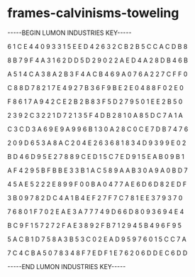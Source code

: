# frames-calvinisms-toweling

-----BEGIN LUMON INDUSTRIES KEY-----

6 1 C E 4 4 0 9 3 3 1 5 E E D 4 2 6 3 2 C B 2 B 5 C C A C D B 8

8 B 7 9 F 4 A 3 1 6 2 D D 5 D 2 9 0 2 2 A E D 4 A 2 8 D B 4 6 B

A 5 1 4 C A 3 8 A 2 B 3 F 4 A C B 4 6 9 A 0 7 6 A 2 2 7 C F F 0

C 8 8 D 7 8 2 1 7 E 4 9 2 7 B 3 6 F 9 B E 2 E 0 4 8 8 F 0 2 E 0

F 8 6 1 7 A 9 4 2 C E 2 B 2 B 8 3 F 5 D 2 7 9 5 0 1 E E 2 B 5 0

2 3 9 2 C 3 2 2 1 D 7 2 1 3 5 F 4 D B 2 8 1 0 A 8 5 D C 7 A 1 A

C 3 C D 3 A 6 9 E 9 A 9 9 6 B 1 3 0 A 2 8 C 0 C E 7 D B 7 4 7 6

2 0 9 D 6 5 3 A 8 A C 2 0 4 E 2 6 3 6 8 1 8 3 4 D 9 3 9 9 E 0 2

B D 4 6 D 9 5 E 2 7 8 8 9 C E D 1 5 C 7 E D 9 1 5 E A B 0 9 B 1

A F 4 2 9 5 B F B B E 3 3 B 1 A C 5 8 9 A A B 3 0 A 9 A 0 B D 7

4 5 A E 5 2 2 2 E 8 9 9 F 0 0 B A 0 4 7 7 A E 6 D 6 D 8 2 E D F

3 B 0 9 7 8 2 D C 4 A 1 B 4 E F 2 7 F 7 C 7 8 1 E E 3 7 9 3 7 0

7 6 8 0 1 F 7 0 2 E A E 3 A 7 7 7 4 9 D 6 6 D 8 0 9 3 6 9 4 E 4

B C 9 F 1 5 7 2 7 2 F A E 3 8 9 2 F B 7 1 2 9 4 5 B 4 9 6 F 9 5

5 A C B 1 D 7 5 8 A 3 B 5 3 C 0 2 E A D 9 5 9 7 6 0 1 5 C C 7 A

7 C 4 C B A 5 0 7 8 3 4 8 F 7 E D F 1 E 7 6 2 0 6 D D E C 6 D D

-----END LUMON INDUSTRIES KEY-----
